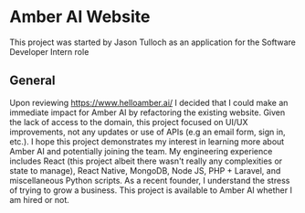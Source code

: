 # Amber AI Website

This project was started by Jason Tulloch as an application for the Software Developer Intern role

## General

Upon reviewing https://www.helloamber.ai/ I decided that I could make an immediate impact for Amber AI by refactoring the existing website. Given the lack of access to the domain, this project focused on UI/UX improvements, not any updates or use of APIs (e.g an email form, sign in, etc.). I hope this project demonstrates my interest in learning more about Amber AI and potentially joining the team. My engineering experience includes React (this project albeit there wasn't really any complexities or state to manage), React Native, MongoDB, Node JS, PHP + Laravel, and miscellaneous Python scripts. As a recent founder, I understand the stress of trying to grow a business. This project is available to Amber AI whether I am hired or not.
